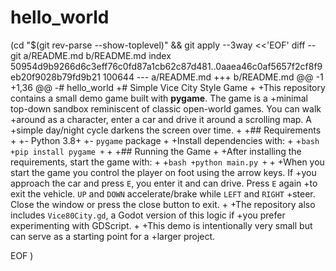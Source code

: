 # hello_world
 (cd "$(git rev-parse --show-toplevel)" && git apply --3way <<'EOF' 
diff --git a/README.md b/README.md
index 50954d9b9266d6c3eff76c0fd87a1cb62c87d481..0aaea46c0af5657f2cf8f9eb20f9028b79fd9b21 100644
--- a/README.md
+++ b/README.md
@@ -1 +1,36 @@
-# hello_world
+# Simple Vice City Style Game
+
+This repository contains a small demo game built with **pygame**. The game is a
+minimal top-down sandbox reminiscent of classic open-world games. You can walk
+around as a character, enter a car and drive it around a scrolling map. A
+simple day/night cycle darkens the screen over time.
+
+## Requirements
+
+- Python 3.8+
+- `pygame` package
+
+Install dependencies with:
+
+```bash
+pip install pygame
+```
+
+## Running the Game
+
+After installing the requirements, start the game with:
+
+```bash
+python main.py
+```
+
+When you start the game you control the player on foot using the arrow keys. If
+you approach the car and press `E`, you enter it and can drive. Press `E` again
+to exit the vehicle. `UP` and `DOWN` accelerate/brake while `LEFT` and `RIGHT`
+steer. Close the window or press the close button to exit.
+
+The repository also includes `Vice80City.gd`, a Godot version of this logic if
+you prefer experimenting with GDScript.
+
+This demo is intentionally very small but can serve as a starting point for a
+larger project.
 
EOF
)
